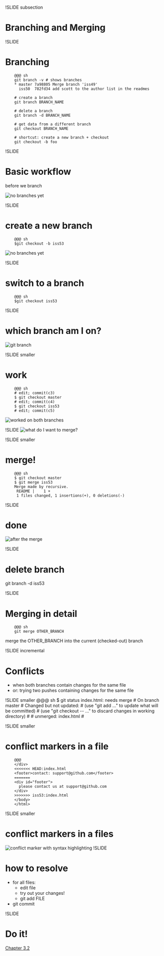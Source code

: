 !SLIDE subsection

# Branching and Merging

!SLIDE
# Branching

        @@@ sh
        git branch -v # shows branches
        * master 7a98805 Merge branch 'iss49'
          iss50  782fd34 add scott to the author list in the readmes

        # create a branch 
        git branch BRANCH_NAME

        # delete a branch
        git branch -d BRANCH_NAME

        # get data from a different branch
        git checkout BRANCH_NAME

        # shortcut: create a new branch + checkout
        git checkout -b foo

!SLIDE
# Basic workflow
before we branch

![no branches yet](branching-1.png)

!SLIDE
# create a new branch 

        @@@ sh
        $git checkout -b iss53

![no branches yet](branching-2.png)

!SLIDE
# switch to a branch

        @@@ sh
        $git checkout iss53

!SLIDE
# which branch am I on?

![git branch](git-branch.png)

!SLIDE smaller
# work

        @@@ sh
        # edit; commit(c3)
        $ git checkout master 
        # edit; commit(c4)
        $ git checkout iss53
        # edit; commit(c5)

![worked on both branches](branching-3.png)

!SLIDE
![what do I want to merge?](branching-4.png)

!SLIDE smaller
# merge!

        @@@ sh
        $ git checkout master
        $ git merge iss53
        Merge made by recursive.
         README |    1 +
         1 files changed, 1 insertions(+), 0 deletions(-)

!SLIDE
# done
![after the merge](branching-5.png)

!SLIDE
# delete branch
git branch -d iss53


!SLIDE
# Merging in detail

        @@@ sh
        git merge OTHER_BRANCH

merge the OTHER_BRANCH into the current (checked-out) branch

!SLIDE incremental
# Conflicts

* when both branches contain changes for the same file
* or: trying two pushes containing changes for the same file

!SLIDE smaller
        @@@ sh
        $ git status
        index.html: needs merge
        # On branch master
        # Changed but not updated:
        #   (use "git add <file>..." to update what will be committed)
        #   (use "git checkout -- <file>..." to discard changes in working directory)
        #
        #   unmerged:   index.html
        #

!SLIDE smaller
# conflict markers in a file

        @@@ 
        </div>
        <<<<<<< HEAD:index.html
        <footer>contact: support@github.com</footer>
        =======
        <div id="footer">
          please contact us at support@github.com
        </div>
        >>>>>>> iss53:index.html
        </body>
        </html>

!SLIDE smaller
# conflict markers in a files

![conflict marker with syntax highlighting](conflict-markers.png)
!SLIDE 
# how to resolve
* for all files:
  * edit file
  * try out your changes!
  * git add FILE
* git commit

!SLIDE
# Do it!

[Chapter 3.2](http://git-scm.com/book/en/Git-Branching-Basic-Branching-and-Merging)

